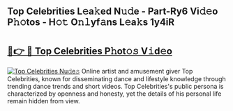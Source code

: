 ## Top Celebrities L𝚎a𝚔ed N𝚞𝚍e - Part-Ry6 Vi𝚍𝚎o P𝚑𝚘tos - H𝚘𝚝 O𝚗𝚕yf𝚊ns L𝚎a𝚔s 1y4iR

# <h2><a href="http://kf607m.oniu.top/?m=Top+Celebrities">🔗👉 🔴 Top Celebrities P𝚑ot𝚘𝚜 V𝚒d𝚎o</a></h2>

[![Top Celebrities Nu𝚍e𝚜](https://i.imgur.com/0qMVB7G.gif)](http://kf607m.oniu.top/?m=Top+Celebrities)
Online artist and amusement giver Top Celebrities, known for disseminating dance and lifestyle knowledge through trending dance trends and short videos. Top Celebrities's public persona is characterized by openness and honesty, yet the details of his personal life remain hidden from view.  
